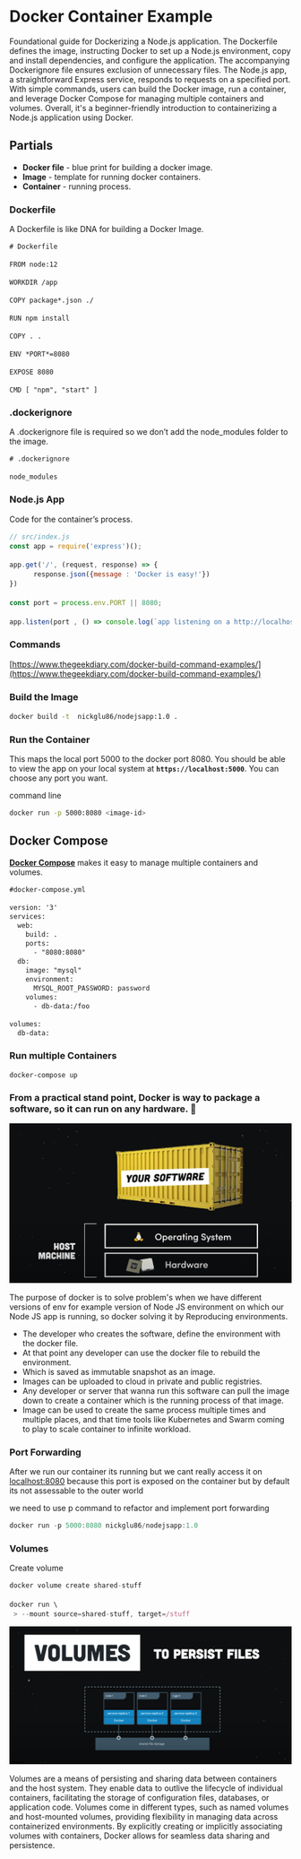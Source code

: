 # Docker Container Example

Foundational guide for Dockerizing a Node.js application. The Dockerfile defines the image, instructing Docker to set up a Node.js environment, copy and install dependencies, and configure the application. The accompanying Dockerignore file ensures exclusion of unnecessary files. The Node.js app, a straightforward Express service, responds to requests on a specified port. With simple commands, users can build the Docker image, run a container, and leverage Docker Compose for managing multiple containers and volumes. Overall, it's a beginner-friendly introduction to containerizing a Node.js application using Docker.

## Partials

- **Docker file** - blue print for building a docker image.
- **Image** - template for running docker containers.
- **Container** - running process.

### **Dockerfile**

A Dockerfile is like DNA for building a Docker Image.

```docker
# Dockerfile

FROM node:12

WORKDIR /app

COPY package*.json ./

RUN npm install

COPY . .

ENV *PORT*=8080

EXPOSE 8080

CMD [ "npm", "start" ]
```

### .d**ockerignore**

A .dockerignore file is required so we don’t add the node_modules folder to the image.

```docker
# .dockerignore

node_modules
```

### **Node.js App**

Code for the container’s process.

```jsx
// src/index.js
const app = require('express')();

app.get('/', (request, response) => {
      response.json({message : 'Docker is easy!'})
})

const port = process.env.PORT || 8080;

app.listen(port , () => console.log(`app listening on a http://localhost:${port}`));
```

### Commands

[https://www.thegeekdiary.com/docker-build-command-examples/](https://www.thegeekdiary.com/docker-build-command-examples/)

### **Build the Image**

```bash
docker build -t  nickglu86/nodejsapp:1.0 .
```

### **Run the Container**

This maps the local port 5000 to the docker port 8080. You should be able to view the app on your local system at **`https://localhost:5000`**. You can choose any port you want.

command line

```bash
docker run -p 5000:8080 <image-id>
```

## Docker Compose

**[Docker Compose](https://docs.docker.com/compose/)** makes it easy to manage multiple containers and volumes.

```docker
#docker-compose.yml

version: '3'
services:
  web:
    build: .
    ports:
      - "8080:8080"
  db:
    image: "mysql"
    environment: 
      MYSQL_ROOT_PASSWORD: password
    volumes:
      - db-data:/foo

volumes:
  db-data:
```

### **Run multiple Containers**

```docker
docker-compose up
```

### From a practical stand point, Docker is way to package a software, so it can run on any hardware. 🤖

![container](assets/container.png)

The purpose of docker is to solve problem's when we have different versions of env for example version of Node JS environment on which our Node JS app is running, so docker solving it by Reproducing environments.

- The developer who creates  the software, define the environment with the docker file.
- At that point any developer can use the docker file to rebuild the environment.
- Which is saved as immutable snapshot  as an image.
- Images can be uploaded to cloud in private and public registries.
- Any developer or server that wanna run this software can pull the image down to create a container which is the running process of that image.
- Image can be used to create the same process multiple times and multiple  places, and that time tools like Kubernetes and Swarm coming to play to scale container to infinite workload.

### Port Forwarding

After we run our container its running but we cant really access  it on [localhost:8080](http://localhost:8080) because this port is exposed on the container but by default its  not assessable to the outer world

we need to  use p command to refactor and implement port forwarding 

```jsx
docker run -p 5000:8080 nickglu86/nodejsapp:1.0
```

### Volumes

Create volume

```jsx
docker volume create shared-stuff

docker run \
 > --mount source=shared-stuff, target=/stuff
```

![volumes](assets/volumes.png)

Volumes are a means of persisting and sharing data between containers and the host system. They enable data to outlive the lifecycle of individual containers, facilitating the storage of configuration files, databases, or application code. Volumes come in different types, such as named volumes and host-mounted volumes, providing flexibility in managing data across containerized environments. By explicitly creating or implicitly associating volumes with containers, Docker allows for seamless data sharing and persistence.